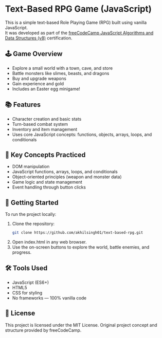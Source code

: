 # Text-Based RPG Game (JavaScript)

This is a simple text-based Role Playing Game (RPG) built using vanilla JavaScript.  
It was developed as part of the [freeCodeCamp JavaScript Algorithms and Data Structures (v8)](https://www.freecodecamp.org/learn/javascript-algorithms-and-data-structures-v8/) certification.

## 🕹️ Game Overview

- Explore a small world with a town, cave, and store
- Battle monsters like slimes, beasts, and dragons
- Buy and upgrade weapons
- Gain experience and gold
- Includes an Easter egg minigame!

## 📚 Features

- Character creation and basic stats
- Turn-based combat system
- Inventory and item management
- Uses core JavaScript concepts: functions, objects, arrays, loops, and conditionals

## 🧠 Key Concepts Practiced

- DOM manipulation
- JavaScript functions, arrays, loops, and conditionals
- Object-oriented principles (weapon and monster data)
- Game logic and state management
- Event handling through button clicks

## 🚀 Getting Started

To run the project locally:

1. Clone the repository:
   ```bash
   git clone https://github.com/akhilsingh01/text-based-rpg.git
   ```
2. Open index.html in any web browser.
3. Use the on-screen buttons to explore the world, battle enemies, and progress.

## 🛠️ Tools Used

- JavaScript (ES6+)
- HTML5
- CSS for styling
- No frameworks — 100% vanilla code

## 📝 License
This project is licensed under the MIT License.
Original project concept and structure provided by freeCodeCamp.
